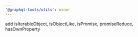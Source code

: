 ```yaml
---
'@graphql-tools/utils': minor
---
```


add isIterableObject, isObjectLike, isPromise, promiseReduce, hasOwnProperty
